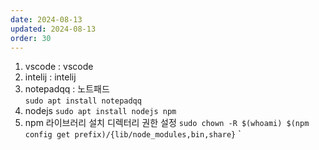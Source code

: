 ```yaml
---
date: 2024-08-13
updated: 2024-08-13
order: 30
---
```

1. vscode : vscode  
2. intelij : intelij  
3. notepadqq : 노트패드  
	`sudo apt install notepadqq`
4. nodejs
	`sudo apt install nodejs npm`
5. npm 라이브러리 설치 디렉터리 권한 설정
	`sudo chown -R $(whoami) $(npm config get prefix)/{lib/node_modules,bin,share}`
`